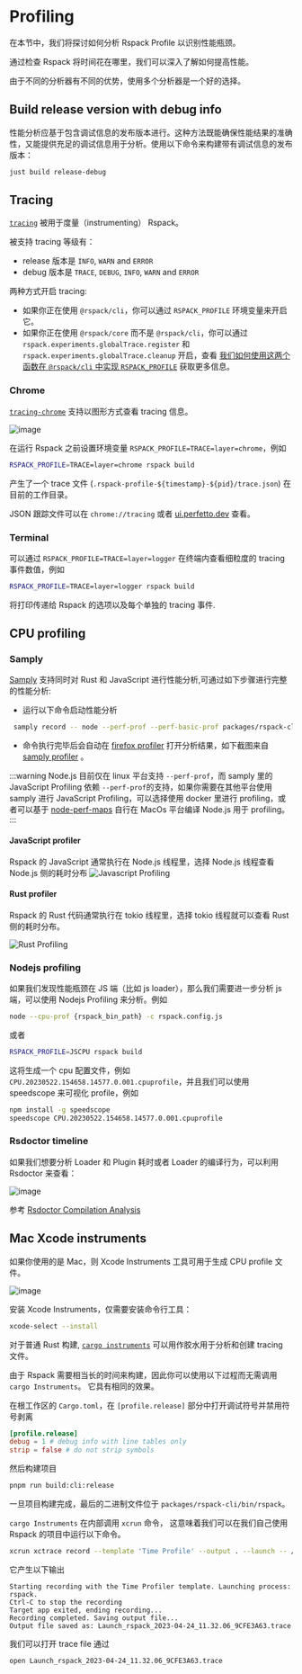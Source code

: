 # Profiling

在本节中，我们将探讨如何分析 Rspack Profile 以识别性能瓶颈。

通过检查 Rspack 将时间花在哪里，我们可以深入了解如何提高性能。

由于不同的分析器有不同的优势，使用多个分析器是一个好的选择。

<!-- toc -->

## Build release version with debug info

性能分析应基于包含调试信息的发布版本进行。这种方法既能确保性能结果的准确性，又能提供充足的调试信息用于分析。使用以下命令来构建带有调试信息的发布版本：

```sh
just build release-debug
```

## Tracing

[`tracing`](https://crates.io/crates/tracing) 被用于度量（instrumenting） Rspack。

被支持 tracing 等级有：

- release 版本是 `INFO`, `WARN` and `ERROR`
- debug 版本是 `TRACE`, `DEBUG`, `INFO`, `WARN` and `ERROR`

两种方式开启 tracing:

- 如果你正在使用 `@rspack/cli`，你可以通过 `RSPACK_PROFILE` 环境变量来开启它。
- 如果你正在使用 `@rspack/core` 而不是 `@rspack/cli`，你可以通过 `rspack.experiments.globalTrace.register` 和 `rspack.experiments.globalTrace.cleanup` 开启，查看 [我们如何使用这两个函数在 `@rspack/cli` 中实现 `RSPACK_PROFILE`](https://github.com/web-infra-dev/rspack/blob/9be47217b5179186b0825ca79990ab2808aa1a0f/packages/rspack-cli/src/utils/profile.ts#L219-L224) 获取更多信息。

### Chrome

[`tracing-chrome`](https://crates.io/crates/tracing-chrome) 支持以图形方式查看 tracing 信息。

![image](https://github.com/SyMind/rspack-dev-guide/assets/19852293/1af08ba1-a2e9-4e3e-99ab-87c1e62e067b)

在运行 Rspack 之前设置环境变量 `RSPACK_PROFILE=TRACE=layer=chrome`，例如

```bash
RSPACK_PROFILE=TRACE=layer=chrome rspack build
```

产生了一个 trace 文件 (`.rspack-profile-${timestamp}-${pid}/trace.json`) 在目前的工作目录。

JSON 跟踪文件可以在 `chrome://tracing` 或者 [ui.perfetto.dev](https://ui.perfetto.dev) 查看。

### Terminal

可以通过 `RSPACK_PROFILE=TRACE=layer=logger` 在终端内查看细粒度的 tracing 事件数值，例如

```bash
RSPACK_PROFILE=TRACE=layer=logger rspack build
```

将打印传递给 Rspack 的选项以及每个单独的 tracing 事件.

## CPU profiling

### Samply

[Samply](https://github.com/mstange/samply) 支持同时对 Rust 和 JavaScript 进行性能分析,可通过如下步骤进行完整的性能分析:

- 运行以下命令启动性能分析

```sh
 samply record -- node --perf-prof --perf-basic-prof packages/rspack-cli/bin/rspack.js -c {your project}/rspack.config.js
```

- 命令执行完毕后会自动在 [firefox profiler](https://profiler.firefox.com/) 打开分析结果，如下截图来自 [samply profiler](https://profiler.firefox.com/public/5fkasm1wcddddas3amgys3eg6sbp70n82q6gn1g/calltree/?globalTrackOrder=0&symbolServer=http%3A%2F%2F127.0.0.1%3A3000%2F2fjyrylqc9ifil3s7ppsmbwm6lfd3p9gddnqgx1&thread=2&v=10) 。

:::warning
Node.js 目前仅在 linux 平台支持 `--perf-prof`，而 samply 里的 JavaScript Profiling 依赖 `--perf-prof`的支持，如果你需要在其他平台使用 samply 进行 JavaScript Profiling，可以选择使用 docker 里进行 profiling，或者可以基于 [node-perf-maps](https://github.com/tmm1/node/tree/v8-perf-maps) 自行在 MacOs 平台编译 Node.js 用于 profiling。
:::

#### JavaScript profiler

Rspack 的 JavaScript 通常执行在 Node.js 线程里，选择 Node.js 线程查看 Node.js 侧的耗时分布
![Javascript Profiling](https://assets.rspack.dev/rspack/assets/profiling-javascript.png)

#### Rust profiler

Rspack 的 Rust 代码通常执行在 tokio 线程里，选择 tokio 线程就可以查看 Rust 侧的耗时分布。

![Rust Profiling](https://assets.rspack.dev/rspack/assets/profiling-rust.png)

### Nodejs profiling

如果我们发现性能瓶颈在 JS 端（比如 js loader），那么我们需要进一步分析 js 端，可以使用 Nodejs Profiling 来分析。例如

```bash
node --cpu-prof {rspack_bin_path} -c rspack.config.js
```

或者

```bash
RSPACK_PROFILE=JSCPU rspack build
```

这将生成一个 cpu 配置文件，例如 `CPU.20230522.154658.14577.0.001.cpuprofile`，并且我们可以使用 speedscope 来可视化 profile，例如

```bash
npm install -g speedscope
speedscope CPU.20230522.154658.14577.0.001.cpuprofile
```

### Rsdoctor timeline

如果我们想要分析 Loader 和 Plugin 耗时或者 Loader 的编译行为，可以利用 Rsdoctor 来查看：

![image](https://assets.rspack.dev/others/assets/rsdoctor/rsdoctor-loader-timeline.png)

参考 [Rsdoctor Compilation Analysis](/guide/optimization/profile#rsdoctor-%E7%9A%84%E7%BC%96%E8%AF%91%E5%88%86%E6%9E%90)

## Mac Xcode instruments

如果你使用的是 Mac，则 Xcode Instruments 工具可用于生成 CPU profile 文件。

![image](https://github.com/SyMind/rspack-dev-guide/assets/19852293/124e3aee-944a-4509-bb93-1c9213f026d3)

安装 Xcode Instruments，仅需要安装命令行工具：

```bash
xcode-select --install
```

对于普通 Rust 构建, [`cargo instruments`](https://github.com/cmyr/cargo-instruments) 可以用作胶水用于分析和创建 tracing 文件。

由于 Rspack 需要相当长的时间来构建，因此你可以使用以下过程而无需调用 `cargo Instruments`。
它具有相同的效果。

在根工作区的 `Cargo.toml`，在 `[profile.release]` 部分中打开调试符号并禁用符号剥离

```toml
[profile.release]
debug = 1 # debug info with line tables only
strip = false # do not strip symbols
```

然后构建项目

```bash
pnpm run build:cli:release
```

一旦项目构建完成，最后的二进制文件位于 `packages/rspack-cli/bin/rspack`。

`cargo Instruments` 在内部调用 `xcrun` 命令，
这意味着我们可以在我们自己使用 Rspack 的项目中运行以下命令。

```bash
xcrun xctrace record --template 'Time Profile' --output . --launch -- /path/to/rspack/packages/rspack-cli/bin/rspack build
```

它产生以下输出

```
Starting recording with the Time Profiler template. Launching process: rspack.
Ctrl-C to stop the recording
Target app exited, ending recording...
Recording completed. Saving output file...
Output file saved as: Launch_rspack_2023-04-24_11.32.06_9CFE3A63.trace
```

我们可以打开 trace file 通过

```bash
open Launch_rspack_2023-04-24_11.32.06_9CFE3A63.trace
```
